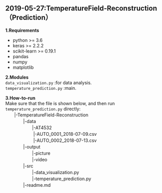## 2019-05-27:TemperatureField-Reconstruction（Prediction）

**1.Requirements**  
- python >= 3.6  
- keras >= 2.2.2  
- scikit-learn >= 0.19.1   
- pandas  
- numpy  
- matplotlib  

**2.Modules**  
    `data_visualization.py` :for data analysis.  
    `temperature_prediction.py` :main.  

**3.How-to-run**  
Make sure that the file is shown below, and then run `temperature_prediction.py` directly:  
　　|-TemperatureField-Reconstruction  
　　　　|-data  
　　　　　　|-AT4532  
　　　　　　    |-AUTO_0001_2018-07-09.csv  
　　　　　　    |-AUTO_0002_2018-07-13.csv  
　　　　|-output  
　　　　　　|-picture  
　　　　　　|-video  
　　　　|-src  
　　　　　　|-data_visualization.py  
　　　　　　|-temperature_prediction.py  
　　　　|-readme.md  
